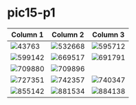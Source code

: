 # pic15-p1
| Column 1 | Column 2 | Column 3 |
|---------|---------|---------|
|![43763](https://github.com/user-attachments/assets/e74e7b6c-864a-4f59-84fb-cf66700ce253)|![532668](https://github.com/user-attachments/assets/6fec2b1a-3783-4df0-b555-7edfc026b626)|![595712](https://github.com/user-attachments/assets/b59e5a48-156b-4bd6-a7ab-984708eb967d)|
|![599142](https://github.com/user-attachments/assets/e4840e9f-b5a7-438d-b054-ad6fd2f25470)|![669517](https://github.com/user-attachments/assets/f595b9f8-6cbc-472a-927a-53fddf314e31)|![691791](https://github.com/user-attachments/assets/21cc2f5a-983e-40cc-848d-8902aca301f1)|
|![709880](https://github.com/user-attachments/assets/64520430-74b1-4fba-ba99-49073371cc6f)|![709896](https://github.com/user-attachments/assets/42d51166-4f2f-493d-9419-b092f741a9c7)||![713530](https://github.com/user-attachments/assets/c9019bcc-913a-4ec1-af40-65ae4ccfd342)|
|![727351](https://github.com/user-attachments/assets/088238b6-b915-4d1c-bb8a-9a03ab2e0adb)|![742357](https://github.com/user-attachments/assets/438dbd9d-d4ee-4af2-903a-4e471420f929)|![740347](https://github.com/user-attachments/assets/630a1c77-b012-45d7-a168-a0e81a9d0e55)|
|![855142](https://github.com/user-attachments/assets/0cb12977-31f0-4743-8c61-7bc28506056b)|![881534](https://github.com/user-attachments/assets/0273733b-7aa7-44e8-adb4-08a31f1d892f)|![884138](https://github.com/user-attachments/assets/ecd252c0-3a3c-4294-9600-1ab411af45fa)|


